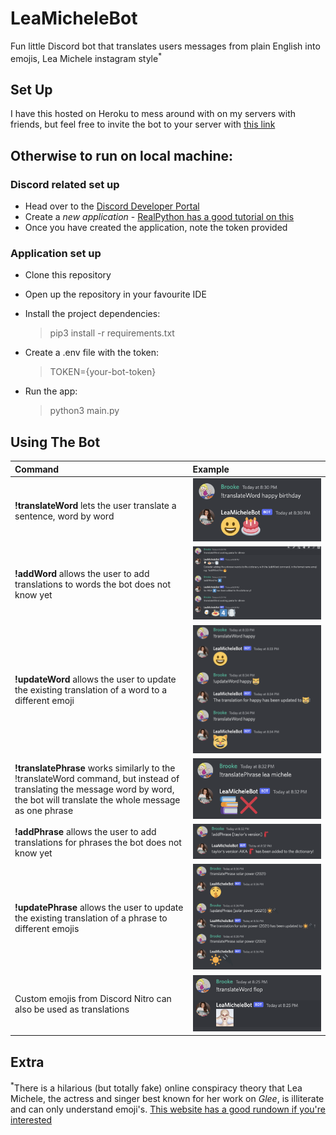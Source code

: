 # LeaMicheleBot

Fun little Discord bot that translates users messages from plain English into emojis, Lea Michele instagram style<sup>*</sup>

## Set Up

I have this hosted on Heroku to mess around with on my servers with friends, but feel free to invite the bot to your server with [this link](https://discord.com/api/oauth2/authorize?client_id=991976546833289296&permissions=534723950656&scope=bot)

## Otherwise to run on local machine:

### Discord related set up
- Head over to the [Discord Developer Portal](https://discord.com/developers/applications)
- Create a *new application* - [RealPython has a good tutorial on this](https://realpython.com/how-to-make-a-discord-bot-python/)
- Once you have created the application, note the token provided

### Application set up
- Clone this repository
- Open up the repository in your favourite IDE
- Install the project dependencies:

  > pip3 install -r requirements.txt
- Create a .env file with the token:

  > TOKEN={your-bot-token}
- Run the app:

  > python3 main.py

## Using The Bot

| Command         | Example       |
| :------------- |:-------------|
| **!translateWord** lets the user translate a sentence, word by word | ![Screenshot](/screenshots/translate-word.png) |
| **!addWord** allows the user to add translations to words the bot does not know yet       | ![Screenshot](/screenshots/add-new-word.png)      |
| **!updateWord** allows the user to update the existing translation of a word to a different emoji    | ![Screenshot](/screenshots/update-word.png)      |
| **!translatePhrase** works similarly to the !translateWord command, but instead of translating the message word by word, the bot will translate the whole message as one phrase | ![Screenshot](/screenshots/translate-phrase.png) |
| **!addPhrase** allows the user to add translations for phrases the bot does not know yet       | ![Screenshot](/screenshots/add-new-phrase.png)      |
| **!updatePhrase** allows the user to update the existing translation of a phrase to different emojis    | ![Screenshot](/screenshots/update-phrase.png)|
| Custom emojis from Discord Nitro can also be used as translations    | ![Screenshot](/screenshots/custom-emoji.png)|

## Extra

<sup>*</sup>There is a hilarious (but totally fake) online conspiracy theory that Lea Michele, the actress and singer best known for her work on *Glee*, is illiterate and can only understand emoji's. [This website has a good rundown if you're interested](https://thetab.com/uk/2022/03/16/lea-michele-illiterate-conspiracy-243951)
